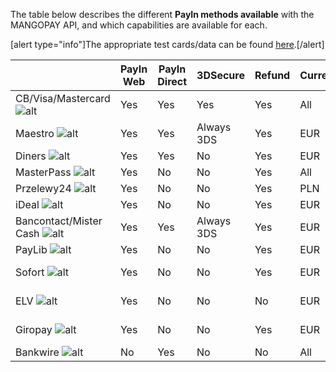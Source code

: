 The table below describes the different **PayIn methods available** with the MANGOPAY API, and which capabilities are available for each.

[alert type="info"]The appropriate test cards/data can be found [here](/guide/testing-payments).[/alert]

|  | PayIn Web | PayIn Direct | 3DSecure | Refund | Currency | Payment Type |
| -------- | -------- | -------- | -------- | -------- | -------- | -------- |
| CB/Visa/Mastercard  ![alt](/uploads/medias/cb-visa-mastercard.png)     | Yes |	Yes	| Yes | Yes | All |	Card |
| Maestro ![alt](/uploads/medias/103_0_574_Maestro21.png) | Yes | Yes | Always 3DS | Yes | EUR | Card |
| Diners ![alt](/uploads/medias/diners.png) | Yes | Yes | No | Yes | EUR | Card |
| MasterPass ![alt](/uploads/medias/MasterPass_200x1001.png) | Yes | No | No | Yes | All | Card |
| Przelewy24 ![alt](/uploads/medias/p24-small.png) | Yes | No | No | Yes | PLN | Card |
| iDeal ![alt](/uploads/medias/IDEAL_Logo.png) | Yes | No | No | Yes | EUR | Card |
| Bancontact/Mister Cash ![alt](/uploads/medias/bancontact.png) | Yes | Yes | Always 3DS | Yes | EUR | Card |
| PayLib ![alt](/uploads/medias/paylib.jpg) | Yes | No | No | Yes | EUR | Card |
| Sofort ![alt](/uploads/medias/Sofort.png) | Yes | No | No | Yes | EUR | Direct Debit |
| ELV ![alt](/uploads/medias/elv.png) | Yes | No | No | No | EUR | Direct Debit |
| Giropay ![alt](/uploads/medias/giropay.jpg) | Yes | No | No | Yes | EUR | Direct Debit |
| Bankwire ![alt](/uploads/medias/bank.png) | No | Yes | No | No | All | Bankwire |